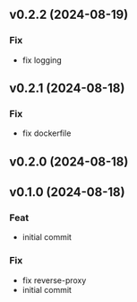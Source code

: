 ## v0.2.2 (2024-08-19)

### Fix

- fix logging

## v0.2.1 (2024-08-18)

### Fix

- fix dockerfile

## v0.2.0 (2024-08-18)

## v0.1.0 (2024-08-18)

### Feat

- initial commit

### Fix

- fix reverse-proxy
- initial commit
